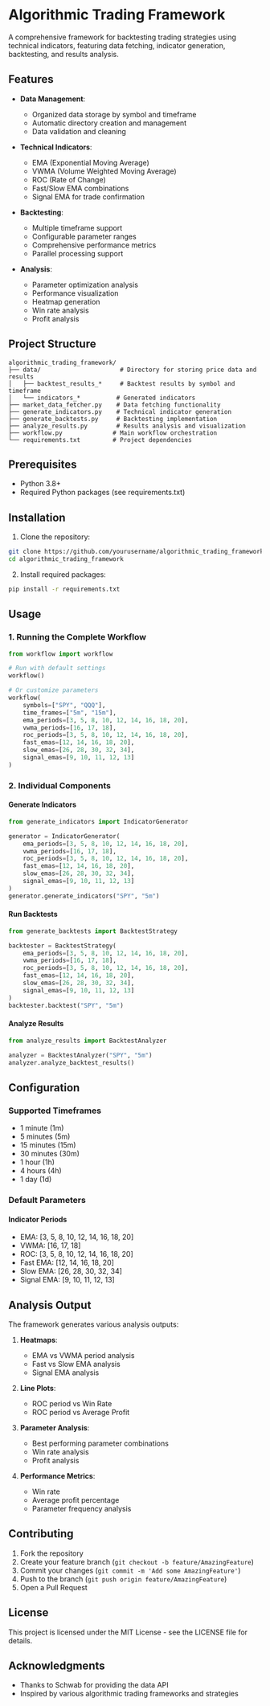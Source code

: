 # Algorithmic Trading Framework

A comprehensive framework for backtesting trading strategies using technical indicators, featuring data fetching, indicator generation, backtesting, and results analysis.

## Features

- **Data Management**:

  - Organized data storage by symbol and timeframe
  - Automatic directory creation and management
  - Data validation and cleaning

- **Technical Indicators**:

  - EMA (Exponential Moving Average)
  - VWMA (Volume Weighted Moving Average)
  - ROC (Rate of Change)
  - Fast/Slow EMA combinations
  - Signal EMA for trade confirmation

- **Backtesting**:

  - Multiple timeframe support
  - Configurable parameter ranges
  - Comprehensive performance metrics
  - Parallel processing support

- **Analysis**:
  - Parameter optimization analysis
  - Performance visualization
  - Heatmap generation
  - Win rate analysis
  - Profit analysis

## Project Structure

```
algorithmic_trading_framework/
├── data/                      # Directory for storing price data and results
│   ├── backtest_results_*     # Backtest results by symbol and timeframe
│   └── indicators_*          # Generated indicators
├── market_data_fetcher.py    # Data fetching functionality
├── generate_indicators.py    # Technical indicator generation
├── generate_backtests.py     # Backtesting implementation
├── analyze_results.py        # Results analysis and visualization
├── workflow.py              # Main workflow orchestration
└── requirements.txt         # Project dependencies
```

## Prerequisites

- Python 3.8+
- Required Python packages (see requirements.txt)

## Installation

1. Clone the repository:

```bash
git clone https://github.com/yourusername/algorithmic_trading_framework.git
cd algorithmic_trading_framework
```

2. Install required packages:

```bash
pip install -r requirements.txt
```

## Usage

### 1. Running the Complete Workflow

```python
from workflow import workflow

# Run with default settings
workflow()

# Or customize parameters
workflow(
    symbols=["SPY", "QQQ"],
    time_frames=["5m", "15m"],
    ema_periods=[3, 5, 8, 10, 12, 14, 16, 18, 20],
    vwma_periods=[16, 17, 18],
    roc_periods=[3, 5, 8, 10, 12, 14, 16, 18, 20],
    fast_emas=[12, 14, 16, 18, 20],
    slow_emas=[26, 28, 30, 32, 34],
    signal_emas=[9, 10, 11, 12, 13]
)
```

### 2. Individual Components

#### Generate Indicators

```python
from generate_indicators import IndicatorGenerator

generator = IndicatorGenerator(
    ema_periods=[3, 5, 8, 10, 12, 14, 16, 18, 20],
    vwma_periods=[16, 17, 18],
    roc_periods=[3, 5, 8, 10, 12, 14, 16, 18, 20],
    fast_emas=[12, 14, 16, 18, 20],
    slow_emas=[26, 28, 30, 32, 34],
    signal_emas=[9, 10, 11, 12, 13]
)
generator.generate_indicators("SPY", "5m")
```

#### Run Backtests

```python
from generate_backtests import BacktestStrategy

backtester = BacktestStrategy(
    ema_periods=[3, 5, 8, 10, 12, 14, 16, 18, 20],
    vwma_periods=[16, 17, 18],
    roc_periods=[3, 5, 8, 10, 12, 14, 16, 18, 20],
    fast_emas=[12, 14, 16, 18, 20],
    slow_emas=[26, 28, 30, 32, 34],
    signal_emas=[9, 10, 11, 12, 13]
)
backtester.backtest("SPY", "5m")
```

#### Analyze Results

```python
from analyze_results import BacktestAnalyzer

analyzer = BacktestAnalyzer("SPY", "5m")
analyzer.analyze_backtest_results()
```

## Configuration

### Supported Timeframes

- 1 minute (1m)
- 5 minutes (5m)
- 15 minutes (15m)
- 30 minutes (30m)
- 1 hour (1h)
- 4 hours (4h)
- 1 day (1d)

### Default Parameters

#### Indicator Periods

- EMA: [3, 5, 8, 10, 12, 14, 16, 18, 20]
- VWMA: [16, 17, 18]
- ROC: [3, 5, 8, 10, 12, 14, 16, 18, 20]
- Fast EMA: [12, 14, 16, 18, 20]
- Slow EMA: [26, 28, 30, 32, 34]
- Signal EMA: [9, 10, 11, 12, 13]

## Analysis Output

The framework generates various analysis outputs:

1. **Heatmaps**:

   - EMA vs VWMA period analysis
   - Fast vs Slow EMA analysis
   - Signal EMA analysis

2. **Line Plots**:

   - ROC period vs Win Rate
   - ROC period vs Average Profit

3. **Parameter Analysis**:

   - Best performing parameter combinations
   - Win rate analysis
   - Profit analysis

4. **Performance Metrics**:
   - Win rate
   - Average profit percentage
   - Parameter frequency analysis

## Contributing

1. Fork the repository
2. Create your feature branch (`git checkout -b feature/AmazingFeature`)
3. Commit your changes (`git commit -m 'Add some AmazingFeature'`)
4. Push to the branch (`git push origin feature/AmazingFeature`)
5. Open a Pull Request

## License

This project is licensed under the MIT License - see the LICENSE file for details.

## Acknowledgments

- Thanks to Schwab for providing the data API
- Inspired by various algorithmic trading frameworks and strategies
